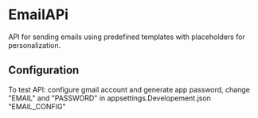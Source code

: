# EmailAPi

API for sending emails using predefined templates with placeholders for personalization.

## Configuration

To test API: configure gmail account and generate app password, change "EMAIL" and "PASSWORD" in appsettings.Developement.json "EMAIL_CONFIG"
